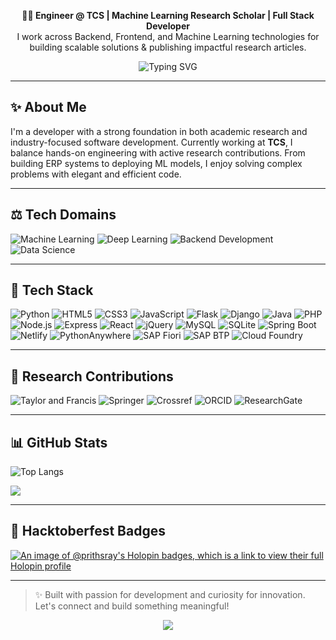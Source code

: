 <p align="center">
  <strong>👩‍💻 Engineer @ TCS | Machine Learning Research Scholar | Full Stack Developer </strong><br/>
  I work across Backend, Frontend, and Machine Learning technologies for building scalable solutions & publishing impactful research articles.
</p>

<p align="center">
  <img src="https://readme-typing-svg.demolab.com?font=Fira+Code&size=20&duration=3000&pause=1000&center=true&width=435&lines=Welcome+to+my+coding+world!;Open+to+collaboration.;Always+learning+new+things!" alt="Typing SVG" />
</p>

---

## ✨ About Me

I'm a developer with a strong foundation in both academic research and industry-focused software development. Currently working at **TCS**, I balance hands-on engineering with active research contributions. From building ERP systems to deploying ML models, I enjoy solving complex problems with elegant and efficient code.

---

## ⚖️ Tech Domains

![Machine Learning](https://img.shields.io/badge/Machine%20Learning-%231e293b.svg?style=for-the-badge\&logo=machinelearning\&logoColor=%23FF6F61)
![Deep Learning](https://img.shields.io/badge/Deep%20Learning-%231e293b.svg?style=for-the-badge\&logo=deeplearning\&logoColor=%230000FF)
![Backend Development](https://img.shields.io/badge/Backend%20Development-%231e293b.svg?style=for-the-badge\&logo=backend-development\&logoColor=%23F37726)
![Data Science](https://img.shields.io/badge/Data%20Science-%231e293b.svg?style=for-the-badge\&logo=data-science\&logoColor=%235A67D8)

---

## 🚀 Tech Stack

![Python](https://img.shields.io/badge/Python-1e293b.svg?style=for-the-badge\&logo=Python\&logoColor=yellow)
![HTML5](https://img.shields.io/badge/HTML5-0f172a.svg?style=for-the-badge\&logo=HTML5\&logoColor=orange)
![CSS3](https://img.shields.io/badge/CSS3-0f172a.svg?style=for-the-badge\&logo=CSS3\&logoColor=cyan)
![JavaScript](https://img.shields.io/badge/JavaScript-1f2937.svg?style=for-the-badge\&logo=JavaScript\&logoColor=yellow)
![Flask](https://img.shields.io/badge/Flask-1e293b.svg?style=for-the-badge\&logo=Flask\&logoColor=white)
![Django](https://img.shields.io/badge/Django-1e293b.svg?style=for-the-badge\&logo=Django\&logoColor=green)
![Java](https://img.shields.io/badge/Java-1e293b.svg?style=for-the-badge\&logo=OpenJDK\&logoColor=orange)
![PHP](https://img.shields.io/badge/PHP-1e293b.svg?style=for-the-badge\&logo=PHP\&logoColor=violet)
![Node.js](https://img.shields.io/badge/Node.js-1e293b.svg?style=for-the-badge\&logo=Node.js\&logoColor=%233C873A)
![Express](https://img.shields.io/badge/Express-1e293b.svg?style=for-the-badge\&logo=Express\&logoColor=white)
![React](https://img.shields.io/badge/React-1e293b.svg?style=for-the-badge\&logo=React\&logoColor=%2361dafb)
![jQuery](https://img.shields.io/badge/jQuery-1e293b.svg?style=for-the-badge\&logo=jQuery\&logoColor=skyblue)
![MySQL](https://img.shields.io/badge/MySQL-1e293b.svg?style=for-the-badge\&logo=MySQL\&logoColor=%23f29111)
![SQLite](https://img.shields.io/badge/SQLite-1e293b.svg?style=for-the-badge\&logo=SQLite\&logoColor=%2300a2e8)
![Spring Boot](https://img.shields.io/badge/SpringBoot-1e293b.svg?style=for-the-badge\&logo=SpringBoot\&logoColor=%236db33f)
![Netlify](https://img.shields.io/badge/Netlify-1e293b.svg?style=for-the-badge\&logo=Netlify\&logoColor=%2300ad9f)
![PythonAnywhere](https://img.shields.io/badge/PythonAnywhere-1e293b.svg?style=for-the-badge\&logo=PythonAnywhere\&logoColor=white)
![SAP Fiori](https://img.shields.io/badge/SAP%20Fiori-1e293b.svg?style=for-the-badge\&logo=SAP\&logoColor=%230faaff)
![SAP BTP](https://img.shields.io/badge/SAP%20BTP-1e293b.svg?style=for-the-badge\&logo=SAP\&logoColor=%230faaff)
![Cloud Foundry](https://img.shields.io/badge/Cloud%20Foundry-1e293b.svg?style=for-the-badge\&logo=Cloud-Foundry\&logoColor=white)

---

## 🔬 Research Contributions

![Taylor and Francis](https://img.shields.io/badge/Taylor%20and%20Francis-%231e293b.svg?style=for-the-badge\&logo=taylor-and-francis\&logoColor=%23666666)
![Springer](https://img.shields.io/badge/Springer-%231e293b.svg?style=for-the-badge\&logo=springer\&logoColor=%230A59A5)
![Crossref](https://img.shields.io/badge/Crossref-%231e293b.svg?style=for-the-badge\&logo=crossref\&logoColor=%2300AE8C)
![ORCID](https://img.shields.io/badge/ORCID-%231e293b.svg?style=for-the-badge\&logo=orcid\&logoColor=%23A6CE39)
![ResearchGate](https://img.shields.io/badge/ResearchGate-%231e293b.svg?style=for-the-badge\&logo=researchgate\&logoColor=%234BB4E6)

---

## 📊 GitHub Stats

![Top Langs](https://github-readme-stats.vercel.app/api/top-langs/?username=Prithsray\&theme=dark\&hide_border=false\&include_all_commits=false\&count_private=false\&layout=compact)

[![](https://visitcount.itsvg.in/api?id=Prithsray\&label=Profile%20Views\&color=0\&pretty=false)](https://visitcount.itsvg.in)

---

## 🎃 Hacktoberfest Badges

[![An image of @prithsray's Holopin badges, which is a link to view their full Holopin profile](https://holopin.me/prithsray)](https://holopin.io/@prithsray)

---

> ✨ Built with passion for development and curiosity for innovation. Let's connect and build something meaningful!

<p align="center">
  <img src="https://capsule-render.vercel.app/api?type=waving&color=gradient&height=100&section=footer"/>
</p>
